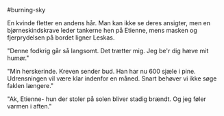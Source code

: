 #burning-sky

En kvinde fletter en andens hår. Man kan ikke se deres ansigter, men en bjørneskindskrave leder tankerne hen på Etienne, mens masken og fjerprydelsen på bordet ligner Leskas.

"Denne fodkrig går så langsomt. Det trætter mig. Jeg be'r dig hæve mit humør."

"Min herskerinde. Kreven sender bud. Han har nu 600 sjæle i pine. Udrensningen vil være klar indenfor en måned. Snart behøver vi ikke søge faklen længere."

"Ak, Etienne- hun der stoler på solen bliver stadig brændt. Og jeg føler varmen i aften."
